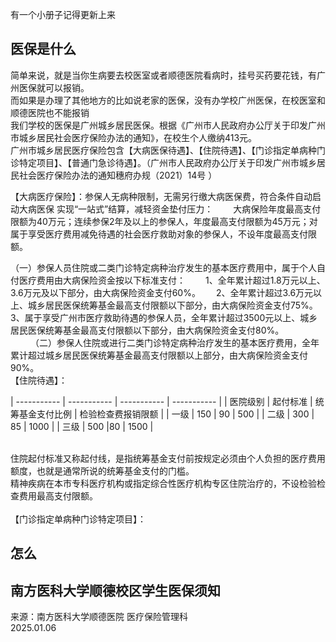 有一个小册子记得更新上来

## 医保是什么
简单来说，就是当你生病要去校医室或者顺德医院看病时，挂号买药要花钱，有广州医保就可以报销。  
而如果是办理了其他地方的比如说老家的医保，没有办学校广州医保，在校医室和顺德医院也不能报销  
我们学校的医保是广州城乡居民医保。根据《广州市人民政府办公厅关于印发广州市城乡居民社会医疗保险办法的通知》，在校生个人缴纳413元。  
广州市城乡居民医疗保险包含【大病医保待遇】、【住院待遇】、【门诊指定单病种门诊特定项目】、【普通门急诊待遇】。（广州市人民政府办公厅关于印发广州市城乡居民社会医疗保险办法的通知穗府办规（2021）14号   ）  

【大病医疗保险】：参保人无病种限制，无需另行缴大病医保费，符合条件自动启动大病医保   实现“一站式”结算，减轻资金垫付压力：　　
      大病保险年度最高支付限额为40万元；连续参保2年及以上的参保人，年度最高支付限额为45万元；对属于享受医疗费用减免待遇的社会医疗救助对象的参保人，不设年度最高支付限额。  

（一）参保人员住院或二类门诊特定病种治疗发生的基本医疗费用中，属于个人自付医疗费用由大病保险资金按以下标准支付：　
　1、全年累计超过1.8万元以上、3.6万元及以下部分，由大病保险资金支付60%。　　
    2、全年累计超过3.6万元以上、城乡居民医保统筹基金最高支付限额以下部分，由大病保险资金支付75%。　　
     3、属于享受广州市医疗救助待遇的参保人员，全年累计超过3500元以上、城乡居民医保统筹基金最高支付限额以下部分，由大病保险资金支付80%。  　　
（二）参保人住院或进行二类门诊特定病种治疗发生的基本医疗费用，全年累计超过城乡居民医保统筹基金最高支付限额以上部分，由大病保险资金支付90%。　　
<br>
【住院待遇】：  

| ----------- | ----------- | ----------- | ----------- |
| 医院级别      | 起付标准 | 统筹基金支付比例 | 检验检查费报销限额 |
| 一级    | 150      | 90 | 500 |
| 二级  | 300       | 85 | 1000 |
| 三级   | 500       |80 | 1500 |

<br>
住院起付标准又称起付线，是指统筹基金支付前按规定必须由个人负担的医疗费用额度，也就是通常所说的统筹基金支付的门槛。<br>
精神疾病在本市专科医疗机构或指定综合性医疗机构专区住院治疗的，不设检验检查费用最高支付限额。<br>
<br>
【门诊指定单病种门诊特定项目】：<https://www.gz.gov.cn/gzybj/gkmlpt/content/5/5495/post_5495153.html#14461>  



## 怎么


## 南方医科大学顺德校区学生医保须知  
来源：南方医科大学顺德医院 医疗保险管理科  
2025.01.06  


 
